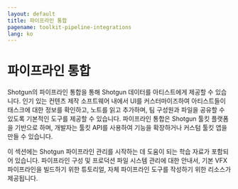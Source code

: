 ```yaml
---
layout: default
title: 파이프라인 통합
pagename: toolkit-pipeline-integrations
lang: ko
---
```


# 파이프라인 통합

Shotgun의 파이프라인 통합을 통해 Shotgun 데이터를 아티스트에게 제공할 수 있습니다. 인기 있는 컨텐츠 제작 소프트웨어 내에서 UI를 커스터마이즈하여 아티스트들이 태스크에 대한 정보를 확인하고, 노트를 읽고 추가하며, 팀 구성원과 파일을 공유할 수 있도록 기본적인 도구를 제공할 수 있습니다. 파이프라인 통합은 Shotgun 툴킷 플랫폼을 기반으로 하며, 개발자는 툴킷 API를 사용하여 기능을 확장하거나 커스텀 툴킷 앱을 만들 수 있습니다.

이 섹션에는 Shotgun 파이프라인 관리를 시작하는 데 도움이 되는 학습 자료가 포함되어 있습니다. 파이프라인 구성 및 프로덕션 파일 시스템 관리에 대한 안내서, 기본 VFX 파이프라인을 빌드하기 위한 튜토리얼, 자체 파이프라인 도구를 작성하기 위한 리소스가 제공됩니다.
